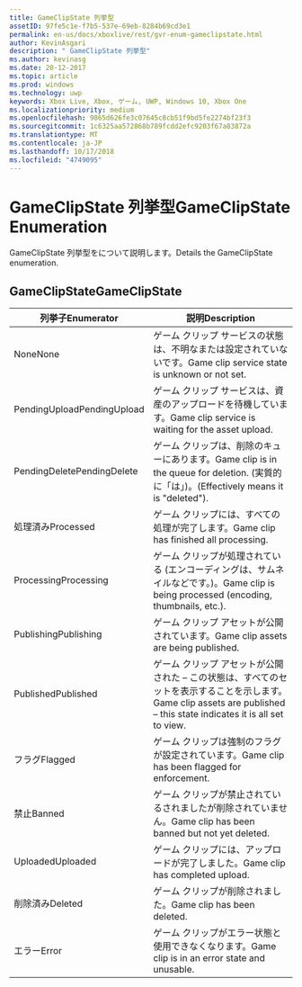 ```yaml
---
title: GameClipState 列挙型
assetID: 97fe5c1e-f7b5-537e-69eb-8284b69cd3e1
permalink: en-us/docs/xboxlive/rest/gvr-enum-gameclipstate.html
author: KevinAsgari
description: " GameClipState 列挙型"
ms.author: kevinasg
ms.date: 20-12-2017
ms.topic: article
ms.prod: windows
ms.technology: uwp
keywords: Xbox Live, Xbox, ゲーム, UWP, Windows 10, Xbox One
ms.localizationpriority: medium
ms.openlocfilehash: 9865d626fe3c07645c8cb51f9bd5fe2274bf23f3
ms.sourcegitcommit: 1c6325aa572868b789fcdd2efc9203f67a83872a
ms.translationtype: MT
ms.contentlocale: ja-JP
ms.lasthandoff: 10/17/2018
ms.locfileid: "4749095"
---
```

# <a name="gameclipstate-enumeration"></a><span data-ttu-id="ab126-104">GameClipState 列挙型</span><span class="sxs-lookup"><span data-stu-id="ab126-104">GameClipState Enumeration</span></span>
<span data-ttu-id="ab126-105">GameClipState 列挙型をについて説明します。</span><span class="sxs-lookup"><span data-stu-id="ab126-105">Details the GameClipState enumeration.</span></span> 
<a id="ID4ET"></a>

 
## <a name="gameclipstate"></a><span data-ttu-id="ab126-106">GameClipState</span><span class="sxs-lookup"><span data-stu-id="ab126-106">GameClipState</span></span>
 
| <b><span data-ttu-id="ab126-107">列挙子</span><span class="sxs-lookup"><span data-stu-id="ab126-107">Enumerator</span></span></b>| <b><span data-ttu-id="ab126-108">説明</span><span class="sxs-lookup"><span data-stu-id="ab126-108">Description</span></span></b>| 
| --- | --- | 
| <span data-ttu-id="ab126-109">None</span><span class="sxs-lookup"><span data-stu-id="ab126-109">None</span></span> | <span data-ttu-id="ab126-110">ゲーム クリップ サービスの状態は、不明なまたは設定されていないです。</span><span class="sxs-lookup"><span data-stu-id="ab126-110">Game clip service state is unknown or not set.</span></span>| 
| <span data-ttu-id="ab126-111">PendingUpload</span><span class="sxs-lookup"><span data-stu-id="ab126-111">PendingUpload</span></span> | <span data-ttu-id="ab126-112">ゲーム クリップ サービスは、資産のアップロードを待機しています。</span><span class="sxs-lookup"><span data-stu-id="ab126-112">Game clip service is waiting for the asset upload.</span></span>| 
| <span data-ttu-id="ab126-113">PendingDelete</span><span class="sxs-lookup"><span data-stu-id="ab126-113">PendingDelete</span></span> | <span data-ttu-id="ab126-114">ゲーム クリップは、削除のキューにあります。</span><span class="sxs-lookup"><span data-stu-id="ab126-114">Game clip is in the queue for deletion.</span></span> <span data-ttu-id="ab126-115">(実質的に「は」)。</span><span class="sxs-lookup"><span data-stu-id="ab126-115">(Effectively means it is "deleted").</span></span>| 
| <span data-ttu-id="ab126-116">処理済み</span><span class="sxs-lookup"><span data-stu-id="ab126-116">Processed</span></span> | <span data-ttu-id="ab126-117">ゲーム クリップには、すべての処理が完了します。</span><span class="sxs-lookup"><span data-stu-id="ab126-117">Game clip has finished all processing.</span></span>| 
| <span data-ttu-id="ab126-118">Processing</span><span class="sxs-lookup"><span data-stu-id="ab126-118">Processing</span></span>| <span data-ttu-id="ab126-119">ゲーム クリップが処理されている (エンコーディングは、サムネイルなどです。)。</span><span class="sxs-lookup"><span data-stu-id="ab126-119">Game clip is being processed (encoding, thumbnails, etc.).</span></span>| 
| <span data-ttu-id="ab126-120">Publishing</span><span class="sxs-lookup"><span data-stu-id="ab126-120">Publishing</span></span>| <span data-ttu-id="ab126-121">ゲーム クリップ アセットが公開されています。</span><span class="sxs-lookup"><span data-stu-id="ab126-121">Game clip assets are being published.</span></span>| 
| <span data-ttu-id="ab126-122">Published</span><span class="sxs-lookup"><span data-stu-id="ab126-122">Published</span></span>| <span data-ttu-id="ab126-123">ゲーム クリップ アセットが公開された – この状態は、すべてのセットを表示することを示します。</span><span class="sxs-lookup"><span data-stu-id="ab126-123">Game clip assets are published – this state indicates it is all set to view.</span></span>| 
| <span data-ttu-id="ab126-124">フラグ</span><span class="sxs-lookup"><span data-stu-id="ab126-124">Flagged</span></span>| <span data-ttu-id="ab126-125">ゲーム クリップは強制のフラグが設定されています。</span><span class="sxs-lookup"><span data-stu-id="ab126-125">Game clip has been flagged for enforcement.</span></span>| 
| <span data-ttu-id="ab126-126">禁止</span><span class="sxs-lookup"><span data-stu-id="ab126-126">Banned</span></span>| <span data-ttu-id="ab126-127">ゲーム クリップが禁止されているされましたが削除されていません。</span><span class="sxs-lookup"><span data-stu-id="ab126-127">Game clip has been banned but not yet deleted.</span></span>| 
| <span data-ttu-id="ab126-128">Uploaded</span><span class="sxs-lookup"><span data-stu-id="ab126-128">Uploaded</span></span>| <span data-ttu-id="ab126-129">ゲーム クリップには、アップロードが完了しました。</span><span class="sxs-lookup"><span data-stu-id="ab126-129">Game clip has completed upload.</span></span>| 
| <span data-ttu-id="ab126-130">削除済み</span><span class="sxs-lookup"><span data-stu-id="ab126-130">Deleted</span></span>| <span data-ttu-id="ab126-131">ゲーム クリップが削除されました。</span><span class="sxs-lookup"><span data-stu-id="ab126-131">Game clip has been deleted.</span></span>| 
| <span data-ttu-id="ab126-132">エラー</span><span class="sxs-lookup"><span data-stu-id="ab126-132">Error</span></span>| <span data-ttu-id="ab126-133">ゲーム クリップがエラー状態と使用できなくなります。</span><span class="sxs-lookup"><span data-stu-id="ab126-133">Game clip is in an error state and unusable.</span></span>| 
  